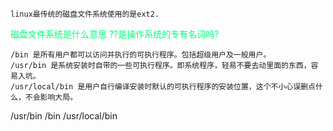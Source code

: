 	linux最传统的磁盘文件系统使用的是ext2.
<font color = '#00ff7b'>磁盘文件系统是什么意思 ??是操作系统的专有名词吗? </font>

	/bin 是所有用户都可以访问并执行的可执行程序。包括超级用户及一般用户。
	/usr/bin 是系统安装时自带的一些可执行程序。即系统程序，轻易不要去动里面的东西，容易入坑。
	/usr/local/bin 是用户自行编译安装时默认的可执行程序的安装位置，这个不小心误删点什么，不会影响大局。

/usr/bin
/bin
/usr/local/bin